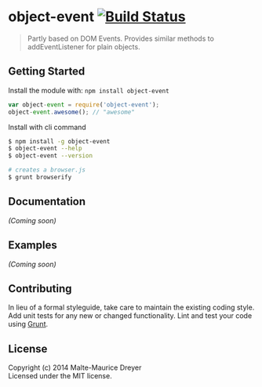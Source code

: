 # object-event [![Build Status](https://secure.travis-ci.org/ileri/object-event.png?branch=master)](http://travis-ci.org/ileri/object-event)

> Partly based on DOM Events. Provides similar methods to addEventListener for plain objects.


## Getting Started

Install the module with: `npm install object-event`

```js
var object-event = require('object-event');
object-event.awesome(); // "awesome"
```

Install with cli command

```sh
$ npm install -g object-event
$ object-event --help
$ object-event --version
```


```sh
# creates a browser.js
$ grunt browserify
```



## Documentation

_(Coming soon)_


## Examples

_(Coming soon)_


## Contributing

In lieu of a formal styleguide, take care to maintain the existing coding style. Add unit tests for any new or changed functionality. Lint and test your code using [Grunt](http://gruntjs.com).


## License

Copyright (c) 2014 Malte-Maurice Dreyer  
Licensed under the MIT license.

